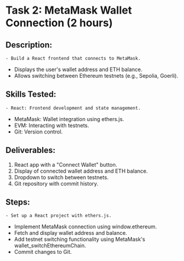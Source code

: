 # Task 2: MetaMask Wallet Connection (2 hours)

## Description:

	- Build a React frontend that connects to MetaMask.
  - Displays the user's wallet address and ETH balance.
  - Allows switching between Ethereum testnets (e.g., Sepolia, Goerli).

## Skills Tested:

	- React: Frontend development and state management. 
  - MetaMask: Wallet integration using ethers.js. 
  - EVM: Interacting with testnets. 
  - Git: Version control. 

## Deliverables:

  1. React app with a "Connect Wallet" button. 
  2. Display of connected wallet address and ETH balance. 
  3. Dropdown to switch between testnets. 
  4. Git repository with commit history. 

## Steps:

	- Set up a React project with ethers.js. 
  - Implement MetaMask connection using window.ethereum. 
  - Fetch and display wallet address and balance. 
  - Add testnet switching functionality using MetaMask's wallet_switchEthereumChain. 
  - Commit changes to Git. 
